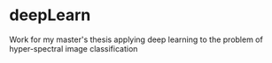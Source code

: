 # deepLearn
Work for my master's thesis applying deep learning to the problem of hyper-spectral image classification
